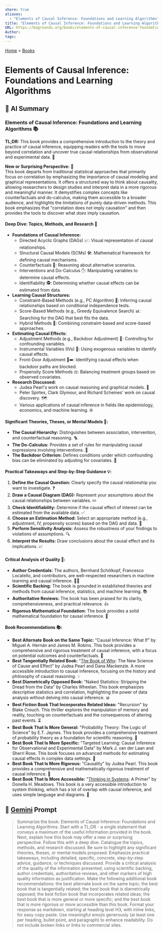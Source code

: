 ```yaml
---
share: true
aliases:
  - "Elements of Causal Inference: Foundations and Learning Algorithms"
title: "Elements of Causal Inference: Foundations and Learning Algorithms"
URL: https://bagrounds.org/books/elements-of-causal-inference-foundations-and-learning-algorithms
Author: 
tags: 
---
```

[Home](../index.md) > [Books](./index.md)  
# Elements of Causal Inference: Foundations and Learning Algorithms  
  
## 🤖 AI Summary  
### Elements of Causal Inference: Foundations and Learning Algorithms 📚  
**TL;DR:** This book provides a comprehensive introduction to the theory and practice of causal inference, equipping readers with the tools to move beyond correlation and uncover true causal relationships from observational and experimental data. 🧠  
  
**New or Surprising Perspective:** 🤯  
This book departs from traditional statistical approaches that primarily focus on correlation by emphasizing the importance of causal modeling and graphical representations. It offers a structured way to think about causality, allowing researchers to design studies and interpret data in a more rigorous and meaningful manner. It demystifies complex concepts like counterfactuals and do-calculus, making them accessible to a broader audience, and highlights the limitations of purely data-driven methods. This book emphasizes that "correlation does not imply causation" and then provides the tools to discover what *does* imply causation.  
  
#### **Deep Dive: Topics, Methods, and Research 🔬**  
* **Foundations of Causal Inference:**  
    * Directed Acyclic Graphs (DAGs) 📈: Visual representation of causal relationships.  
    * Structural Causal Models (SCMs) 🛠️: Mathematical framework for defining causal mechanisms.  
    * Counterfactuals 💭: Reasoning about alternative scenarios.  
    * Interventions and Do-Calculus ✋: Manipulating variables to determine causal effects.  
    * Identifiability 🕵️: Determining whether causal effects can be estimated from data.  
* **Learning Causal Structures:**  
    * Constraint-Based Methods (e.g., PC Algorithm) 🔗: Inferring causal relationships based on conditional independence tests.  
    * Score-Based Methods (e.g., Greedy Equivalence Search) 📊: Searching for the DAG that best fits the data.  
    * Hybrid Methods 🤖: Combining constraint-based and score-based approaches.  
* **Estimating Causal Effects:**  
    * Adjustment Methods (e.g., Backdoor Adjustment) 🚪: Controlling for confounding variables.  
    * Instrumental Variables (IVs) 🎻: Using exogenous variables to identify causal effects.  
    * Front-Door Adjustment 🚪➡️: Identifying causal effects when backdoor paths are blocked.  
    * Propensity Score Methods ⚖️: Balancing treatment groups based on observed covariates.  
* **Research Discussed:**  
    * Judea Pearl's work on causal reasoning and graphical models. 🌟  
    * Peter Spirtes, Clark Glymour, and Richard Scheines' work on causal discovery. 🗺️  
    * Various applications of causal inference in fields like epidemiology, economics, and machine learning. 🌐  
  
#### **Significant Theories, Theses, or Mental Models 🧠:**  
* **The Causal Hierarchy:** Distinguishes between association, intervention, and counterfactual reasoning. 🪜  
* **The Do-Calculus:** Provides a set of rules for manipulating causal expressions involving interventions. 🧮  
* **The Backdoor Criterion:** Defines conditions under which confounding bias can be eliminated by adjusting for covariates. 🛑  
  
#### **Practical Takeaways and Step-by-Step Guidance 💡:**  
1.  **Define the Causal Question:** Clearly specify the causal relationship you want to investigate. ❓  
2.  **Draw a Causal Diagram (DAG):** Represent your assumptions about the causal relationships between variables. ✏️  
3.  **Check Identifiability:** Determine if the causal effect of interest can be estimated from the available data. ✅  
4.  **Choose an Estimation Method:** Select an appropriate method (e.g., adjustment, IV, propensity scores) based on the DAG and data. 🧰  
5.  **Perform Sensitivity Analysis:** Assess the robustness of your findings to violations of assumptions. 🔍  
6.  **Interpret the Results:** Draw conclusions about the causal effect and its implications. 📈  
  
#### **Critical Analysis of Quality 🧐:**  
* **Author Credentials:** The authors, Bernhard Schölkopf, Francesco Locatello, and contributors, are well-respected researchers in machine learning and causal inference. 🧑‍🔬  
* **Scientific Backing:** The book is grounded in established theories and methods from causal inference, statistics, and machine learning. 📚  
* **Authoritative Reviews:** The book has been praised for its clarity, comprehensiveness, and practical relevance. 👍  
* **Rigorous Mathematical Foundation:** The book provides a solid mathematical foundation for causal inference. 📐  
  
#### **Book Recommendations 📚:**  
* **Best Alternate Book on the Same Topic:** "Causal Inference: What If" by Miguel A. Hernán and James M. Robins. This book provides a comprehensive and rigorous treatment of causal inference, with a focus on potential outcomes and counterfactuals. 📖  
* **Best Tangentially Related Book:** "[The Book of Why](./the-book-of-why.md): The New Science of Cause and Effect" by Judea Pearl and Dana Mackenzie. A more accessible introduction to causal inference, focusing on the history and philosophy of causal reasoning. 💡  
* **Best Diametrically Opposed Book:** "Naked Statistics: Stripping the Dread from the Data" by Charles Wheelan. This book emphasizes descriptive statistics and correlation, highlighting the power of data analysis without delving into causal inference. 📊  
* **Best Fiction Book That Incorporates Related Ideas:** "Recursion" by Blake Crouch. This thriller explores the manipulation of memory and reality, touching on counterfactuals and the consequences of altering past events. ⏳  
* **Best Book That Is More General:** "Probability Theory: The Logic of Science" by E.T. Jaynes. This book provides a comprehensive treatment of probability theory as a foundation for scientific reasoning. 🎲  
* **Best Book That Is More Specific:** "Targeted Learning: Causal Inference for Observational and Experimental Data" by Mark J. van der Laan and Sherri Rose. This book focuses on advanced methods for estimating causal effects in complex data settings. 🎯  
* **Best Book That Is More Rigorous:** "Causality" by Judea Pearl. This book provides a comprehensive and mathematically rigorous treatment of causal inference. 🤯  
* **Best Book That Is More Accessible:** "[Thinking in Systems](./thinking-in-systems.md): A Primer" by Donella H. Meadows. This book is a very accessible introduction to system thinking, which has a lot of overlap with causal inference, and uses simple language and diagrams. 🌳  
  
## 💬 [Gemini](https://gemini.google.com) Prompt  
> Summarize the book: Elements of Causal Inference: Foundations and Learning Algorithms. Start with a TL;DR - a single statement that conveys a maximum of the useful information provided in the book. Next, explain how this book may offer a new or surprising perspective. Follow this with a deep dive. Catalogue the topics, methods, and research discussed. Be sure to highlight any significant theories, theses, or mental models proposed. Emphasize practical takeaways, including detailed, specific, concrete, step-by-step advice, guidance, or techniques discussed. Provide a critical analysis of the quality of the information presented, using scientific backing, author credentials, authoritative reviews, and other markers of high quality information as justification. Make the following additional book recommendations: the best alternate book on the same topic; the best book that is tangentially related; the best book that is diametrically opposed; the best fiction book that incorporates related ideas; the best book that is more general or more specific; and the best book that is more rigorous or more accessible than this book. Format your response as markdown, starting at heading level H3, with inline links, for easy copy paste. Use meaningful emojis generously (at least one per heading, bullet point, and paragraph) to enhance readability. Do not include broken links or links to commercial sites.